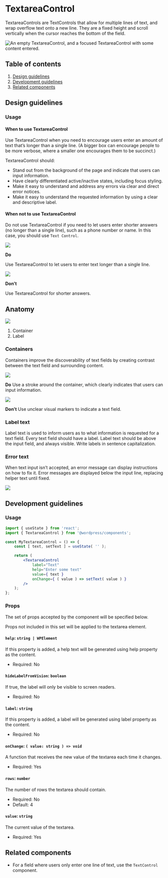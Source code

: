 # TextareaControl

TextareaControls are TextControls that allow for multiple lines of text, and wrap overflow text onto a new line. They are a fixed height and scroll vertically when the cursor reaches the bottom of the field.

![An empty TextareaControl, and a focused TextareaControl with some content entered.](https://wordpress.org/gutenberg/files/2019/01/TextareaControl.png)

## Table of contents

1. [Design guidelines](#design-guidelines)
2. [Development guidelines](#development-guidelines)
3. [Related components](#related-components)

## Design guidelines

### Usage

#### When to use TextareaControl

Use TextareaControl when you need to encourage users enter an amount of text that’s longer than a single line. (A bigger box can encourage people to be more verbose, where a smaller one encourages them to be succinct.)

TextareaControl should:

-   Stand out from the background of the page and indicate that users can input information.
-   Have clearly differentiated active/inactive states, including focus styling.
-   Make it easy to understand and address any errors via clear and direct error notices.
-   Make it easy to understand the requested information by using a clear and descriptive label.

#### When not to use TextareaControl

Do not use TextareaControl if you need to let users enter shorter answers (no longer than a single line), such as a phone number or name. In this case, you should use `Text Control`.

![](https://wordpress.org/gutenberg/files/2019/01/TextareaControl-Answers-Do.png)

**Do**

Use TextareaControl to let users to enter text longer than a single line.

![](https://wordpress.org/gutenberg/files/2019/01/TextareaControl-Answers-Dont.png)

**Don’t**

Use TextareaControl for shorter answers.

## Anatomy

![](https://wordpress.org/gutenberg/files/2019/01/TextareaControl-Anatomy.png)

1. Container
2. Label

### Containers

Containers improve the discoverability of text fields by creating contrast between the text field and surrounding content.

![](https://wordpress.org/gutenberg/files/2019/01/TextareaControl-Stroke-Do.png)

**Do**
Use a stroke around the container, which clearly indicates that users can input information.

![](https://wordpress.org/gutenberg/files/2019/01/TextareaControl-Stroke-Dont.png)

**Don’t**
Use unclear visual markers to indicate a text field.

### Label text

Label text is used to inform users as to what information is requested for a text field. Every text field should have a label. Label text should be above the input field, and always visible. Write labels in sentence capitalization.

### Error text

When text input isn’t accepted, an error message can display instructions on how to fix it. Error messages are displayed below the input line, replacing helper text until fixed.

![](https://wordpress.org/gutenberg/files/2019/01/TextareaControl-Error.png)

## Development guidelines

### Usage

```jsx
import { useState } from 'react';
import { TextareaControl } from '@wordpress/components';

const MyTextareaControl = () => {
	const [ text, setText ] = useState( '' );

	return (
		<TextareaControl
			label="Text"
			help="Enter some text"
			value={ text }
			onChange={ ( value ) => setText( value ) }
		/>
	);
};
```

### Props

The set of props accepted by the component will be specified below.

Props not included in this set will be applied to the textarea element.

#### `help`: `string | WPElement`

If this property is added, a help text will be generated using help property as the content.

-   Required: No

#### `hideLabelFromVision`: `boolean`

If true, the label will only be visible to screen readers.

-   Required: No

#### `label`: `string`

If this property is added, a label will be generated using label property as the content.

-   Required: No

#### `onChange`: `( value: string ) => void`

A function that receives the new value of the textarea each time it changes.

-   Required: Yes

#### `rows`: `number`

The number of rows the textarea should contain.

-   Required: No
-   Default: 4

#### `value`: `string`

The current value of the textarea.

-   Required: Yes

## Related components

-   For a field where users only enter one line of text, use the `TextControl` component.
